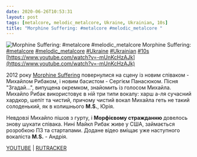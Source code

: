 ```yaml
---
date: 2020-06-26T10:53:31
layout: post
tags: [metalcore, melodic_metalcore, Ukraine, Ukrainian, 10s]
title: "Morphine Suffering: #metalcore #melodic_metalcore "
---
```

![Morphine Suffering: #metalcore #melodic_metalcore ](https://i.ytimg.com/vi/-mUnKcHzAJk/maxresdefault.jpg)
Morphine Suffering: [#metalcore](/tags/#metalcore) [#melodic_metalcore](/tags/#melodic_metalcore) [#Ukraine](/tags/#Ukraine) [#Ukrainian](/tags/#Ukrainian) [#10s](/tags/#10s) [https://www.youtube.com/watch?v=-mUnKcHzAJk](https://www.youtube.com/watch?v=-mUnKcHzAJk)

2012 року [Morphine Suffering](/2020-05-29-morphine-suffering--metalcore-post-hardcore-ukraine) повернулися на сцену із новим співаком - Михайлом Рибаком, і новим басистом - Сергієм Панасюком. Пісня &quot;Згадай...&quot;, випущена окремком, знайомить із голосом Михайла. Михайло Рибак використовує в ній три типи вокалу: харш а-ля сучасний хардкор, шепіт та чистий, причому чистий вокал Михайла геть не такий солоденький, як в колишнього **M.S.**, Юрія.

Невдовзі Михайло пішов з гурту, і **Морфієвому стражданню** довелось знову шукати співака. Нині Майкл Рибак живе у США, займається розробкою ПЗ та стартапами. Додане відео вміщає уже наступного вокаліста **M.S.** - Андрія.

[YOUTUBE](https://www.youtube.com/watch?v=qjM4CLWP7P0) \| [RUTRACKER](https://rutracker.org/forum/viewtopic.php?t=3840430)